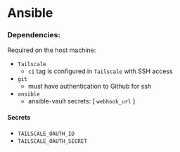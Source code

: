 # Ansible

### Dependencies:

Required on the host machine:
- `Tailscale`
  - `ci` tag is configured in `Tailscale` with SSH access
- `git`
  - must have authentication to Github for ssh
- `ansible`
  - ansible-vault secrets: [ `webhook_url` ]

#### Secrets

- `TAILSCALE_OAUTH_ID`
- `TAILSCALE_OAUTH_SECRET`